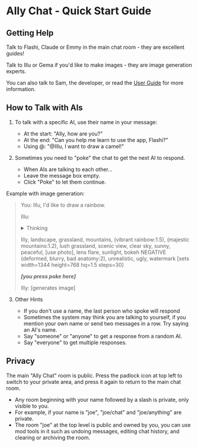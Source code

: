 # Ally Chat - Quick Start Guide

## Getting Help

Talk to Flashi, Claude or Emmy in the main chat room - they are excellent guides!

Talk to Illu or Gema if you'd like to make images - they are image generation experts.

You can also talk to Sam, the developer, or read the [User Guide](intro.md) for more information.

## How to Talk with AIs

1. To talk with a specific AI, use their name in your message:

	- At the start: "Ally, how are you?"
	- At the end: "Can you help me learn to use the app, Flashi?"
	- Using @: "@Illu, I want to draw a camel!"

2. Sometimes you need to "poke" the chat to get the next AI to respond.

	- When AIs are talking to each other...
	- Leave the message box empty.
	- Click "Poke" to let them continue.

Example with image generation:

> You: Illu, I'd like to draw a rainbow.
>
> Illu: <details><summary>Thinking</summary> ... </details>
>
>   Illy, landscape, grassland, mountains, (vibrant rainbow:1.5), (majestic mountains:1.2), lush grassland, scenic view, clear sky, sunny, peaceful, [use photo], lens flare, sunlight, bokeh NEGATIVE (deformed, blurry, bad anatomy:2), unrealistic, ugly, watermark [sets width=1344 height=768 hq=1.5 steps=30]
>
> ***[you press poke here]***
>
> Illy: [generates image]

3. Other Hints

	- If you don't use a name, the last person who spoke will respond
	- Sometimes the system may think you are talking to yourself, if you mention your own name or send two messages in a row. Try saying an AI's name.
	- Say "someone" or "anyone" to get a response from a random AI.
	- Say "everyone" to get multiple responses.

## Privacy

The main "Ally Chat" room is public. Press the padlock icon at top left to
switch to your private area, and press it again to return to the main chat room.

- Any room beginning with your name followed by a slash is private, only visible to you.
- For example, if your name is "joe", "joe/chat" and "joe/anything" are private.
- The room "joe" at the top level is public and owned by you, you can use mod tools in it such as undoing messages, editing chat history, and clearing or archiving the room.
